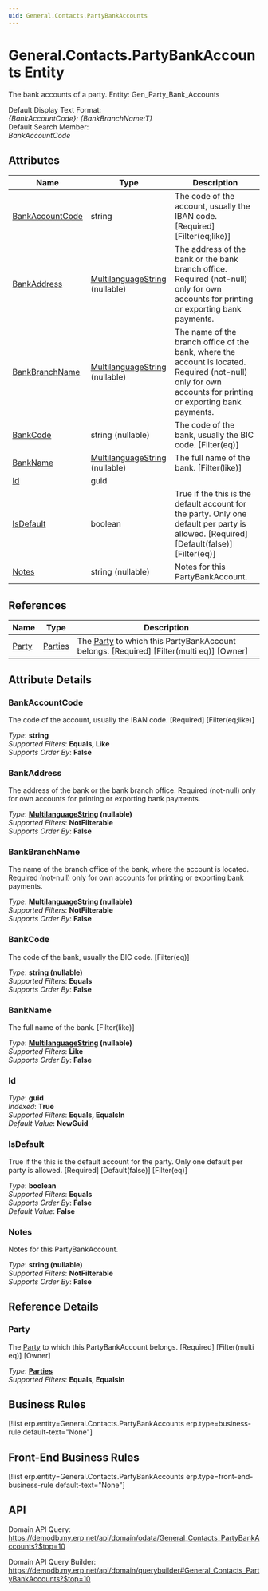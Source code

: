 ```yaml
---
uid: General.Contacts.PartyBankAccounts
---
```

# General.Contacts.PartyBankAccounts Entity

The bank accounts of a party. Entity: Gen_Party_Bank_Accounts

Default Display Text Format:  
_{BankAccountCode}: {BankBranchName:T}_  
Default Search Member:  
_BankAccountCode_  

## Attributes

| Name | Type | Description |
| ---- | ---- | --- |
| [BankAccountCode](General.Contacts.PartyBankAccounts.md#bankaccountcode) | string | The code of the account, usually the IBAN code. [Required] [Filter(eq;like)] 
| [BankAddress](General.Contacts.PartyBankAccounts.md#bankaddress) | [MultilanguageString](../data-types.md#multilanguagestring) (nullable) | The address of the bank or the bank branch office. Required (not-null) only for own accounts for printing or exporting bank payments. 
| [BankBranchName](General.Contacts.PartyBankAccounts.md#bankbranchname) | [MultilanguageString](../data-types.md#multilanguagestring) (nullable) | The name of the branch office of the bank, where the account is located. Required (not-null) only for own accounts for printing or exporting bank payments. 
| [BankCode](General.Contacts.PartyBankAccounts.md#bankcode) | string (nullable) | The code of the bank, usually the BIC code. [Filter(eq)] 
| [BankName](General.Contacts.PartyBankAccounts.md#bankname) | [MultilanguageString](../data-types.md#multilanguagestring) (nullable) | The full name of the bank. [Filter(like)] 
| [Id](General.Contacts.PartyBankAccounts.md#id) | guid |  
| [IsDefault](General.Contacts.PartyBankAccounts.md#isdefault) | boolean | True if the this is the default account for the party. Only one default per party is allowed. [Required] [Default(false)] [Filter(eq)] 
| [Notes](General.Contacts.PartyBankAccounts.md#notes) | string (nullable) | Notes for this PartyBankAccount. 

## References

| Name | Type | Description |
| ---- | ---- | --- |
| [Party](General.Contacts.PartyBankAccounts.md#party) | [Parties](General.Contacts.Parties.md) | The [Party](General.Contacts.PartyBankAccounts.md#party) to which this PartyBankAccount belongs. [Required] [Filter(multi eq)] [Owner] |


## Attribute Details

### BankAccountCode

The code of the account, usually the IBAN code. [Required] [Filter(eq;like)]

_Type_: **string**  
_Supported Filters_: **Equals, Like**  
_Supports Order By_: **False**  

### BankAddress

The address of the bank or the bank branch office. Required (not-null) only for own accounts for printing or exporting bank payments.

_Type_: **[MultilanguageString](../data-types.md#multilanguagestring) (nullable)**  
_Supported Filters_: **NotFilterable**  
_Supports Order By_: **False**  

### BankBranchName

The name of the branch office of the bank, where the account is located. Required (not-null) only for own accounts for printing or exporting bank payments.

_Type_: **[MultilanguageString](../data-types.md#multilanguagestring) (nullable)**  
_Supported Filters_: **NotFilterable**  
_Supports Order By_: **False**  

### BankCode

The code of the bank, usually the BIC code. [Filter(eq)]

_Type_: **string (nullable)**  
_Supported Filters_: **Equals**  
_Supports Order By_: **False**  

### BankName

The full name of the bank. [Filter(like)]

_Type_: **[MultilanguageString](../data-types.md#multilanguagestring) (nullable)**  
_Supported Filters_: **Like**  
_Supports Order By_: **False**  

### Id

_Type_: **guid**  
_Indexed_: **True**  
_Supported Filters_: **Equals, EqualsIn**  
_Default Value_: **NewGuid**  

### IsDefault

True if the this is the default account for the party. Only one default per party is allowed. [Required] [Default(false)] [Filter(eq)]

_Type_: **boolean**  
_Supported Filters_: **Equals**  
_Supports Order By_: **False**  
_Default Value_: **False**  

### Notes

Notes for this PartyBankAccount.

_Type_: **string (nullable)**  
_Supported Filters_: **NotFilterable**  
_Supports Order By_: **False**  


## Reference Details

### Party

The [Party](General.Contacts.PartyBankAccounts.md#party) to which this PartyBankAccount belongs. [Required] [Filter(multi eq)] [Owner]

_Type_: **[Parties](General.Contacts.Parties.md)**  
_Supported Filters_: **Equals, EqualsIn**  



## Business Rules

[!list erp.entity=General.Contacts.PartyBankAccounts erp.type=business-rule default-text="None"]

## Front-End Business Rules

[!list erp.entity=General.Contacts.PartyBankAccounts erp.type=front-end-business-rule default-text="None"]

## API

Domain API Query:
<https://demodb.my.erp.net/api/domain/odata/General_Contacts_PartyBankAccounts?$top=10>

Domain API Query Builder:
<https://demodb.my.erp.net/api/domain/querybuilder#General_Contacts_PartyBankAccounts?$top=10>

